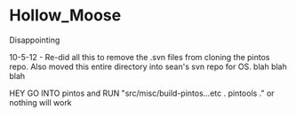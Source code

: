 Hollow_Moose
============

Disappointing

10-5-12 - Re-did all this to remove the .svn files from cloning the pintos repo. Also moved this entire directory into sean's svn repo for OS. blah blah blah


HEY GO INTO pintos and RUN "src/misc/build-pintos...etc . pintools ." or nothing will work
